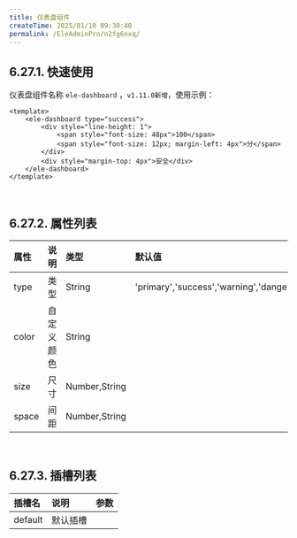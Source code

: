 ```yaml
---
title: 仪表盘组件
createTime: 2025/01/10 09:30:40
permalink: /EleAdminPro/n2fg6nxq/
---
```

## 6.27.1. 快速使用  

仪表盘组件名称 `ele-dashboard` ，`v1.11.0新增`，使用示例：

```vue
<template>
    <ele-dashboard type="success">
        <div style="line-height: 1">
            <span style="font-size: 48px">100</span>
            <span style="font-size: 12px; margin-left: 4px">分</span>
        </div>
        <div style="margin-top: 4px">安全</div>
    </ele-dashboard>
</template>
```

<br/>

## 6.27.2. 属性列表  

| 属性  | 说明       | 类型          | 默认值                                 |
| :---- | :--------- | :------------ | :------------------------------------- |
| type  | 类型       | String        | 'primary','success','warning','danger' |
| color | 自定义颜色 | String        |                                        |
| size  | 尺寸       | Number,String |                                        |
| space | 间距       | Number,String |                                        |

<br/>

## 6.27.3. 插槽列表  

| 插槽名  | 说明     | 参数 |
| :------ | :------- | :--- |
| default | 默认插槽 |      |